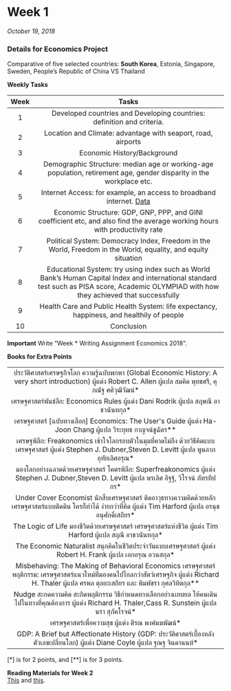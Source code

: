 # Week 1

*October 19, 2018*

### Details for Economics Project

Comparative of five selected countries: **South Korea**, Estonia, Singapore, Sweden, People’s Republic of China VS Thailand

**Weekly Tasks**

|Week|Tasks|
|:--:|:--:|
|1| Developed countries and Developing countries: definition and criteria.|
|2| Location and Climate: advantage with seaport, road, airports|
|3| Economic History/Background|
|4| Demographic Structure: median age or working-age population, retirement age, gender disparity in the workplace etc.|
|5| Internet Access: for example, an access to broadband internet. [Data](https://data.oecd.org/ict/internet-access.htm)|
|6| Economic Structure: GDP, GNP, PPP, and GINI coefficient etc, and also find the average working hours with productivity rate|
|7| Political System: Democracy Index, Freedom in the World, Freedom in the World, equality, and equity situation|
|8| Educational System: try using index such as World Bank’s Human Capital Index and international standard test such as PISA score, Academic OLYMPIAD with how they achieved that successfully|
|9| Health Care and Public Health System: life expectancy, happiness, and healthily of people|
|10| Conclusion|

 **Important**
 Write “Week * Writing Assignment Economics 2018”.
 
**Books for Extra Points**

||
|:-:|
|ประวัติศาสตร์เศรษฐกิจโลก ความรู้ฉบับพกพา (Global Economic History: A very short introduction) ผู้แต่ง Robert C. Allen ผู้แปล สมคิด พุทธศรี, คุภณัฐ ศศิวุฒิวัฒน์*|
|เศรษฐศาสตร์พันธ์ลึก: Economics Rules ผู้แต่ง Dani Rodrik ผู้แปล สฤษณี อาชวนันทกุล*|
|เศรษฐศาสตร์ [ฉบับทางเลือก] Economics: The User's Guide ผู้แต่ง Ha-Joon Chang ผู้แปล วีระยุทธ กาญจน์ชูฉัตร**|
|เศรษฐพิลึก: Freakonomics เข้าใจโลกรอบตัวในมุมที่คาดไม่ถึง ด้วยวิธีคิดแบบเศรษฐศาสตร์ ผู้แต่ง Stephen J. Dubner,Steven D. Levitt ผู้แปล พูนลาภ อุทัยเลิศอรุณ*|
|มองโลกอย่างฉลาดด้วยเศรษฐศาสตร์ โคตรพิลึก: Superfreakonomics ผู้แต่ง Stephen J. Dubner,Steven D. Levitt ผู้แปล พรเลิศ อิฐฐ์, วิโรจน์ ภัทรทีปกร*|
|Under Cover Economist นักสืบเศรษฐศาสตร์ ติดอาวุธทางความคิดด้วยหลักเศรษฐศาสตร์แบบติดดิน ใครก็ทำได้ ง่ายกว่าที่คิด ผู้แต่ง Tim Harford ผู้แปล อรนุช อนุศักดิ์เสถียร*|
|The Logic of Life มองชีวิตด้วยเศรษฐศาสตร์ เศรษฐศาสตร์แห่งชีวิต ผู้แต่ง Tim Harford ผู้แปล สฤณี อาชวนันทกุล*|
|The Economic Naturalist สนุกคิดในชีวิตประจำวันแบบเศรษฐศาสตร์ ผู้แต่ง Robert H. Frank ผู้แปล เอกอรุณ อวนสกุล*|
|Misbehaving: The Making of Behavioral Economics เศรษฐศาสตร์พฤติกรรม: เศรษฐศาสตร์แนวใหม่ที่มองคนไปไกลกว่าสัตว์เศรษฐกิจ ผู้แต่ง Richard H. Thaler ผู้แปล ศรพล ตุลยะเสถียร และ พิมพัชรา กุศลวิทิตกุล**|
|Nudge สะกดความคิด สะกิดพฤติกรรม วิธีกำหนดทางเลือกอย่างเเยบยล ให้คนเดินไปในทางที่คุณต้องการ ผู้แต่ง Richard H. Thaler,Cass R. Sunstein ผู้แปล นรา สุภัคโรจน์*|
|เศรษฐศาสตร์เพื่อความสุข ผู้แต่ง ตีรณ พงศ์มฆพัฒน์*|
|GDP: A Brief but Affectionate History (GDP: ประวัติศาสตร์เบื้องหลังตัวเลขเปลี่ยนโลก) ผู้แต่ง Diane Coyle ผู้แปล ฐณฐ จินดานนท์*|

[*] is for 2 points, and [**] is for 3 points.

**Reading Materials for Week 2**  
[This](https://github.com/whipppedcream/school/blob/master/economics/Cambridge%20International%20AS%20and%20A%20Level%20Economics%20pp.%2012%20to%2016.pdf) and [this](https://github.com/whipppedcream/school/blob/master/economics/Reading%20Material%20Week%201%20What%20is%20%20Economics.pdf).
